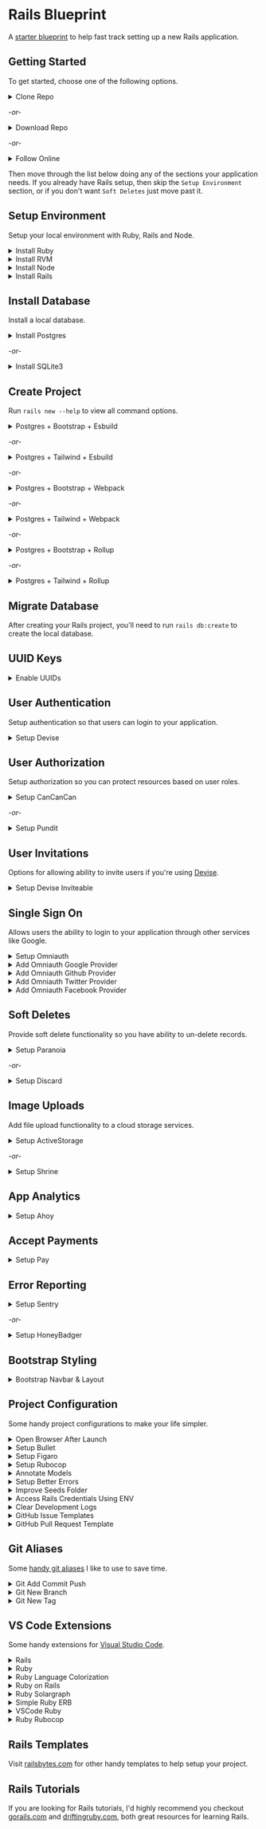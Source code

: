 # Rails Blueprint
A [starter blueprint](https://dev.to/dalezak/a-starter-blueprint-to-help-fast-track-a-new-rails-applications-4671) to help fast track setting up a new Rails application.

## Getting Started
To get started, choose one of the following options. 

<details>
  <summary>Clone Repo</summary>

  Replace `my_app` with the name of your application.
  ```clone
  git clone https://github.com/dalezak/rails-blueprint.git my_app
  ```
</details>

_-or-_

<details>
  <summary>Download Repo</summary>

  Download and extract [https://github.com/dalezak/rails-blueprint/archive/refs/heads/main.zip](https://github.com/dalezak/rails-blueprint/archive/refs/heads/main.zip) into folder with the name of your application.
</details>

_-or-_

<details>
  <summary>Follow Online</summary>

  Instead of cloning or downloading the repo, you can also just follow these [steps online](https://github.com/dalezak/rails-blueprint/blob/main/README.md).
</details>

Then move through the list below doing any of the sections your application needs. If you already have Rails setup, then skip the `Setup Environment` section, or if you don't want `Soft Deletes` just move past it.

## Setup Environment
Setup your local environment with Ruby, Rails and Node.
<details>
  <summary>Install Ruby</summary>

  Visit [Rails > Getting Started > Installing Ruby](https://guides.rubyonrails.org/getting_started.html#installing-ruby) for instructions on installing the Ruby language.

  ```console
  ruby -v 
  ```
</details>

<details>
  <summary>Install RVM</summary>

  Visit [RVM > Install](https://rvm.io/rvm/install) for instructions on setting up RVM so you can easily switch between different version of Ruby.

  ```console
  rvm --default use 3.0.0 
  ```
</details>

<details>
  <summary>Install Node</summary>

  Visit [Rails > Getting Started > Installing Node](https://guides.rubyonrails.org/getting_started.html#installing-node-js-and-yarn) for instructions on setting up Node and Yarn.

  ```console
  npm -v
  ```
  
  ```console
  yarn -v
  ```
</details>

<details>
  <summary>Install Rails</summary>

  Visit [Rails > Getting Started](https://guides.rubyonrails.org/getting_started.html#creating-a-new-rails-project-installing-rails-installing-rails) for instructions on installing Rails framework.

  ```console
  gem install rails -v 7.0.0
  ```
  
  ```console
  rails -v
  ```
</details>

## Install Database
Install a local database.
<details>
  <summary>Install Postgres</summary>

  Visit [Postgres > Download](https://www.postgresql.org/download/macosx/) for instructions on installing Postgres database.

  ```console
  psql --version
  ```
</details>

_-or-_

<details>
  <summary>Install SQLite3</summary>

  Visit [Rails > Getting_started > Installing SQLite](https://guides.rubyonrails.org/getting_started.html#installing-sqlite3) for instructions on installing SQlite database.
</details>

## Create Project
Run `rails new --help` to view all command options.

<details>
  <summary>Postgres + Bootstrap + Esbuild</summary>

  Creates a new Rails project with Postgres database, Bootstrap css and ESbuild javascript.
  ```console
  rails new . -s --git --database=postgresql --css=bootstrap --javascript=esbuild
  ```

  Add the following section to your `package.json`:
  ```javascript
  "scripts": { 
    "build:css": "sass ./app/assets/stylesheets/application.bootstrap.scss ./app/assets/builds/application.css --no-source-map --load-path=node_modules" 
  }
  ```
</details>

_-or-_

<details>
  <summary>Postgres + Tailwind + Esbuild</summary>

  Creates a new Rails project with Postgres database, Tailwind css and ESbuild javascript.
  ```console
  rails new . -s --git --database=postgresql --css=tailwind --javascript=esbuild
  ```

  Add the following section to your `package.json`:
  ```javascript
  "scripts": { 
    "build:css": "sass ./app/assets/stylesheets/application.bootstrap.scss ./app/assets/builds/application.css --no-source-map --load-path=node_modules" 
  }
  ```
</details>

_-or-_

<details>
  <summary>Postgres + Bootstrap + Webpack</summary>

  Creates a new Rails project with Postgres database, Bootstrap css and Webpack javascript.
  ```console
  rails new . -s --git --database=postgresql --css=bootstrap --javascript=webpack
  ```
</details>

_-or-_

<details>
  <summary>Postgres + Tailwind + Webpack</summary>

  Creates a new Rails project with Postgres database, Tailwind css and Webpack javascript.
  ```console
  rails new . -s --git --database=postgresql --css=tailwind --javascript=webpack
  ```
</details>

_-or-_

<details>
  <summary>Postgres + Bootstrap + Rollup</summary>

  Creates a new Rails project with Postgres database, Bootstrap css and Rollup javascript.
  ```console
  rails new . -s --git --database=postgresql --css=bootstrap --javascript=rollup
  ```
</details>

_-or-_

<details>
  <summary>Postgres + Tailwind + Rollup</summary>

  Creates a new Rails project with Postgres database, Tailwind css and Rollup javascript.
  ```console
  rails new . -s --git --database=postgresql --css=tailwind --javascript=rollup
  ```
</details>

## Migrate Database
After creating your Rails project, you'll need to run `rails db:create` to create the local database.

## UUID Keys

<details>
  <summary>Enable UUIDs</summary>

  Use UUIDs as the default primary key for your models.

  [This template](https://railsbytes.com/public/templates/V4Ys1d) enables pgcrypto for UUIDs.
  ```console
  rails app:template LOCATION='https://railsbytes.com/script/V4Ys1d'
  ```
</details>

## User Authentication
Setup authentication so that users can login to your application.

<details>
  <summary>Setup Devise</summary>

  [Devise](https://github.com/heartcombo/devise) is flexible authentication solution for Rails with Warden.

  [This template](https://railsbytes.com/templates/X8Bsjx) adds user authentication to your app using the Devise gem. 
  ```console
    rails app:template LOCATION="https://railsbytes.com/script/X8Bsjx"
  ```
  Installation Questions:
  - What do you want to call your Devise model? `User`
  - Do you want to any extra attributes to User? `y`
  - What attributes? `name` _# use space separated list of attributes_

  Post Installation Steps:
  1. In `config/environments/development.rb`, add `config.action_mailer.default_url_options = { host: 'localhost', port: 3000 }`
  2. Migrate Database:
  ```console
  rails db:migrate
  ```

  Learning More:
  - [Configuring Models](https://github.com/heartcombo/devise#configuring-models)
  - [Configuring Views](https://github.com/heartcombo/devise#configuring-views)
  - [Controller Filters](https://github.com/heartcombo/devise#controller-filters-and-helpers)
  - [Configuring Routes](https://github.com/heartcombo/devise#configuring-routes)
  - [GoRails Tutorial](https://gorails.com/episodes/user-authentication-with-devise)
</details>

## User Authorization
Setup authorization so you can protect resources based on user roles.

<details>
  <summary>Setup CanCanCan</summary>

  [CanCanCan](https://github.com/CanCanCommunity/cancancan) is authorization Gem for Ruby on Rails.

  [This template](https://railsbytes.com/templates/V33sj3) add CanCanCan gem and generates default abilities file. 
  ```console
  rails app:template LOCATION='https://railsbytes.com/script/V33sj3'
  ```

  For more a advanced use of CanCanCan, read [Lazy Load CanCanCan Abilities In Rails](https://dev.to/dalezak/lazy-load-cancancan-abilities-in-rails-1h10).

  Learning More:
  - [Defining Abilities](https://github.com/CanCanCommunity/cancancan#define-abilities)
  - [Checking Abilities](https://github.com/CanCanCommunity/cancancan#check-abilities)
  - [Controller Helpers](https://github.com/CanCanCommunity/cancancan#controller-helpers)
  - [Developer Guide](https://github.com/CanCanCommunity/cancancan/blob/develop/docs/README.md)
  - [GoRails Tutorial](https://gorails.com/episodes/authorization-with-cancancan)
</details>

_-or-_

<details>
  <summary>Setup Pundit</summary>

  [Pundit](https://github.com/varvet/pundit) provides a set of helpers which guide you in leveraging regular Ruby classes and object oriented design patterns to build a simple, robust and scalable authorization system.

  [This template](https://railsbytes.com/templates/X6ks6o) installs the Pundit gem, and runs the generator.
  ```console
  rails app:template LOCATION='https://railsbytes.com/script/X6ks6o'
  ```
</details>

## User Invitations
Options for allowing ability to invite users if you're using [Devise](https://github.com/heartcombo/devise).

<details>
  <summary>Setup Devise Inviteable</summary>

  [devise_invitable](https://github.com/scambra/devise_invitable) is an invitation strategy for Devise.

  [This template](https://railsbytes.com/templates/VZgsJ0) installs the gem, and runs the generator.
  ```console
  rails app:template LOCATION='https://railsbytes.com/script/VZgsJ0'
  ```
</details>

## Single Sign On
Allows users the ability to login to your application through other services like Google.

<details>
  <summary>Setup Omniauth</summary>

  [Omniauth](https://github.com/omniauth/omniauth) is a flexible authentication system utilizing Rack middleware. 

  [This template](https://railsbytes.com/templates/xkjsK3) adds Omniauth gem, adds OmniauthController, adds Identity model, runs migrations
  ```console
  rails app:template LOCATION='https://railsbytes.com/script/xkjsK3'
  ```

  Post Installation Steps:
  1. Add or update routes in  `config/routes.rb` to include `omniauth_callbacks`
  ```console
  devise_for :users, controllers: { omniauth_callbacks: "omniauth" }
  ```

  Learning More:
  - [Getting Started](https://github.com/omniauth/omniauth/wiki#getting-started)
  - [GoRails Tutorial](https://gorails.com/episodes/omniauth-twitter-sign-in)
</details>

<details>
  <summary>Add Omniauth Google Provider</summary>

  [omniauth-google-oauth2](https://github.com/zquestz/omniauth-google-oauth2) is oauth2 strategy for Google.

  [This template](https://railsbytes.com/templates/V4YsP6) adds the gem, omniauth provider, runs migration on users.
  ```console
  rails app:template LOCATION='https://railsbytes.com/script/V4YsP6'
  ```
</details>

<details>
  <summary>Add Omniauth Github Provider</summary>

  [omniauth-github](https://github.com/omniauth/omniauth-github) is oauth2 strategy for Github.

  [This template](https://railsbytes.com/templates/Vwysyy) adds the gem, omniauth provider, runs migration on users.
  ```console
  rails app:template LOCATION='https://railsbytes.com/script/Vwysyy'
  ```
</details>

<details>
  <summary>Add Omniauth Twitter Provider</summary>

  [omniauth-twitter](https://github.com/arunagw/omniauth-twitter) is oauth2 strategy for Twitter.

  [This template](https://railsbytes.com/templates/XE5sQy) adds the gem, omniauth provider, runs migration on users.
  ```console
  rails app:template LOCATION='https://railsbytes.com/script/XE5sQy'
  ```
</details>

<details>
  <summary>Add Omniauth Facebook Provider</summary>

  [omniauth-facebook](https://github.com/simi/omniauth-facebook) is oauth2 strategy for Facebook.

  [This template](https://railsbytes.com/templates/zyvsjm) adds the gem, omniauth provider, runs migration on users.
  ```console
  rails app:template LOCATION='https://railsbytes.com/script/zyvsjm'
  ```
</details>

## Soft Deletes
Provide soft delete functionality so you have ability to un-delete records.

<details>
  <summary>Setup Paranoia</summary>

  [Paranoia](https://github.com/rubysherpas/paranoia) provides soft deletes functionality to ActiveRecord.

  [This template](https://railsbytes.com/templates/Xg8s3J) installs the Paranoia gem for soft deletes.
  ```console
  rails app:template LOCATION='https://railsbytes.com/script/Xg8s3J'
  ```

  Learning More:
  - [Migrate Models](https://github.com/rubysherpas/paranoia#run-your-migrations-for-the-desired-models)
  - [Model Usage](https://github.com/rubysherpas/paranoia#usage)
  - [GoRails Tutorial](https://gorails.com/episodes/soft-delete-with-paranoia)
</details>

_-or-_

<details>
  <summary>Setup Discard</summary>

  [Discard](https://github.com/jhawthorn/discard), soft deletes for ActiveRecord done right.

  [This template](https://railsbytes.com/templates/z0gsEQ) installs the Discard gem for soft deletes.
  ```console
  rails app:template LOCATION='https://railsbytes.com/templates/z0gsEQ'
  ```

  Learning More:
  - [Migrate Models](https://github.com/jhawthorn/discard#usage)
  - [Discard Record](https://github.com/jhawthorn/discard#discard-a-record)
  - [Undiscard Record](https://github.com/jhawthorn/discard#undiscard-a-record)
  - [Default Scopes](https://github.com/jhawthorn/discard#default-scope)
</details>

## Image Uploads
Add file upload functionality to a cloud storage services.

<details>
  <summary>Setup ActiveStorage</summary>

  [ActiveStorage](https://edgeguides.rubyonrails.org/active_storage_overview.html) facilitates uploading files to a cloud storage service like Amazon S3, Google Cloud Storage, or Microsoft Azure.

  [This template](https://railsbytes.com/templates/zJosLx) adds ActiveStorage to your Rails app.
  ```console
  rails app:template LOCATION='https://railsbytes.com/script/zJosLx'
  ```
</details>

_-or-_

<details>
  <summary>Setup Shrine</summary>

  [Shrine](https://github.com/shrinerb/shrine) is a modular file upload toolkit that allows direct uploads to Amazon S3, resumable uploads, image processing and more.

  [This template](https://railsbytes.com/templates/xYasLK) installs Shrine gem, config initializer, plus adds some handy uploaders you can use.
  ```console
  rails app:template LOCATION='https://railsbytes.com/script/xYasLK'
  ```
</details>

## App Analytics

<details>
  <summary>Setup Ahoy</summary>

  [Ahoy](https://github.com/ankane/ahoy) is simple, powerful, first-party analytics for Rails.

  [This template](https://railsbytes.com/templates/V1bs4X) adds Ahoy gem, runs its initializer and then migrates the database.
  ```console
  rails app:template LOCATION='https://railsbytes.com/script/V1bs4X'
  ```
</details>

## Accept Payments

<details>
  <summary>Setup Pay</summary>

  [Pay](https://github.com/pay-rails/pay) add payments using Stripe or Braintree to your application.

  [This template](https://railsbytes.com/templates/zPdsZn) adds gem and runs generators.
  ```console
  rails app:template LOCATION='https://railsbytes.com/script/zPdsZn'
  ```
</details>

## Error Reporting

<details>
  <summary>Setup Sentry</summary>

  [Sentry](https://sentry.io) is error tracking to performance monitoring, developers can see what actually matters, solve quicker, and learn continuously about their applications - from the frontend to the backend.

  [This template](https://railsbytes.com/templates/zOvsol) adds gem, initializer and application controller code.
  ```console
  rails app:template LOCATION='https://railsbytes.com/script/zOvsol'
  ```
</details>

_-or-_

<details>
  <summary>Setup HoneyBadger</summary>

  [HoneyBadger](https://www.honeybadger.io/for/rails/) lets you track and debug exceptions in record time. 

  [This template](https://railsbytes.com/templates/zNPsmV) adds gem, sets api key runs initializer.
  ```console
  rails app:template LOCATION='https://railsbytes.com/script/zNPsmV'
  ```
</details>

## Bootstrap Styling

<details>
  <summary>Bootstrap Navbar & Layout</summary>

  Add a Bootstrap 5 navbar and page layout, plus bunch of partials and helpers.

  [This template](https://railsbytes.com/templates/zmnsEn) updates the layout with navbar.
  ```console
  rails app:template LOCATION='https://railsbytes.com/script/zmnsEn'
  ```
</details>

## Project Configuration
Some handy project configurations to make your life simpler.

<details>
  <summary>Open Browser After Launch</summary>

  This snippet will automatically open your Rails app in the browser after launch.

  [This template](https://railsbytes.com/templates/zl0s3A) adds snippet to `config.ru`.
  ```console
  rails app:template LOCATION="https://railsbytes.com/script/zl0s3A"
  ```
</details>

<details>
  <summary>Setup Bullet</summary>

  [Bullet](https://github.com/flyerhzm/bullet) helps kill N+1 queries and unused eager loading.

  [This template](https://railsbytes.com/templates/XLEsaW) adds gem and initializer.
  ```console
  rails app:template LOCATION="https://railsbytes.com/script/XLEsaW"
  ```
</details>

<details>
  <summary>Setup Figaro</summary>

  [Figaro](https://github.com/laserlemon/figaro) is simple Heroku-friendly configuration using ENV and a single YAML file.

  [This template](https://railsbytes.com/templates/VRZs9V) adds Figaro for simple configuration using ENV and a single YAML file.
  ```console
  rails app:template LOCATION="https://railsbytes.com/script/VRZs9V"
  ```
</details>

<details>
  <summary>Setup Rubocop</summary>

  [Rubocop](https://github.com/rubocop/rubocop-rails) is an extension focused on enforcing Rails best practices and coding conventions.

  [This template](https://railsbytes.com/templates/XE5sl5) adds rubocop to your Rails app.
  ```console
  rails app:template LOCATION="https://railsbytes.com/script/XE5sl5"
  ```
</details>

<details>
  <summary>Annotate Models</summary>

  [Annotate](https://github.com/ctran/annotate_models) provides classes with schema and routes info.

  [This template](https://railsbytes.com/templates/Vqqsqg) installs gem, and runs annotations.
  ```console
  rails app:template LOCATION='https://railsbytes.com/script/Vqqsqg'
  ```
</details>

<details>
  <summary>Setup Better Errors</summary>

  [Foreman](https://github.com/BetterErrors/better_errors) is better error page for Rack apps.

  [This template](https://railsbytes.com/templates/V33s0D) adds Better Errors and Binding of Caller gems.
  ```console
  rails app:template LOCATION="https://railsbytes.com/script/V33s0D"
  ```
</details>

<details>
  <summary>Improve Seeds Folder</summary>

  Organize your seeds files into environment folders and execute them in alphanumeric order.

  [This template](https://railsbytes.com/templates/xGqsmL) sets up environment specific seeds folders.
  ```console
  rails app:template LOCATION='https://railsbytes.com/script/xGqsmL'
  ```
</details>

<details>
  <summary>Access Rails Credentials Using ENV</summary>

  This [strategy](https://dev.to/dalezak/rails-environment-variables-using-credentials-mh7) adds a config initializer which lets you access your `Rails.application.credentials` using `ENV`.

  [This template](https://railsbytes.com/templates/Vp7s90) adds a config initializer.
  ```console
  rails app:template LOCATION='https://railsbytes.com/script/Vp7s90'
  ```
</details>

<details>
  <summary>Clear Development Logs</summary>

  Automatically clear development logs when they get over 2mb.

  [This template](https://railsbytes.com/templates/VZgs77) adds an initializer to clear development logs.
  ```console
  rails app:template LOCATION='https://railsbytes.com/script/VZgs77'
  ```
</details>

<details>
  <summary>GitHub Issue Templates</summary>

  Creates bug reports, feature requests and code maintenance issue templates in GitHub.

  [This template](https://railsbytes.com/public/templates/XvEs4K) adds some handy GitHub issue templates.
  ```console
  rails app:template LOCATION='https://railsbytes.com/script/XvEs4K'
  ```
</details>

<details>
  <summary>GitHub Pull Request Template</summary>

  Creates a pull request template for GitHub.

  [This template](https://railsbytes.com/public/templates/VdrsPl) add a GitHub pull request template.
  ```console
  rails app:template LOCATION='https://railsbytes.com/script/VdrsPl'
  ```
</details>

## Git Aliases
Some [handy git aliases](https://dev.to/dalezak/git-aliases-are-like-superpowers-3bp4) I like to use to save time.

<details>
  <summary>Git Add Commit Push</summary>

  This alias does a git add, commit and push all on one line. 

  ```console
  git config --global alias.add-commit-push '!git add -A && git commit -m "$1" && git push && git status'
  ```

  You can use the `add-commit-push` alias like this.
  ```console
  git add-commit-push "Add, commit, push in one line!"
  ```
</details>

<details>
  <summary>Git New Branch</summary>

  This alias adds, commits and pushes current changes to a new branch.

  ```console
  git config --global alias.new-branch '!git checkout -b "$1" && git add -A && git commit -m "$2" && git push -u origin "$1" && git status'
  ```

  You can use the `new-branch` alias like this.
  ```console
  git new-branch "123-my-branch" "Checkout, add, commit, push!"
  ```
</details>

<details>
  <summary>Git New Tag</summary>

  This alias creates a new tag and pushes it using the timestamp for naming.

  ```console
  git config --global alias.new-tag '!git tag -a -m `date +'%Y-%m-%d_%H-%M'` `date +'%Y-%m-%d_%H-%M'` && git push origin `date +'%Y-%m-%d_%H-%M'` && git status'
  ```

  You can use the `new-tag` alias like this.
  ```console
  git new-tag
  ```
</details>

## VS Code Extensions
Some handy extensions for [Visual Studio Code](https://code.visualstudio.com).

<details>
  <summary>Rails</summary>

  Ruby on Rails support for Visual Studio Code

  [https://marketplace.visualstudio.com/items?itemName=bung87.rails](https://marketplace.visualstudio.com/items?itemName=bung87.rails)
</details>

<details>
  <summary>Ruby</summary>

  This extension provides enhanced Ruby language and debugging support for Visual Studio Code

  [https://marketplace.visualstudio.com/items?itemName=rebornix.Ruby](https://marketplace.visualstudio.com/items?itemName=rebornix.Ruby)
</details>

<details>
  <summary>Ruby Language Colorization</summary>

  Ruby Language Colorization for Visual Studio Code

  [https://marketplace.visualstudio.com/items?itemName=groksrc.ruby](https://marketplace.visualstudio.com/items?itemName=groksrc.ruby)
</details>

<details>
  <summary>Ruby on Rails</summary>

  This extension for Visual Studio Code adds snippets for Ruby on rails.

  [https://marketplace.visualstudio.com/items?itemName=hridoy.rails-snippets](https://marketplace.visualstudio.com/items?itemName=hridoy.rails-snippets)
</details>

<details>
  <summary>Ruby Solargraph</summary>

  Solargraph is a language server that provides intellisense, code completion, and inline documentation for Ruby.

  [https://marketplace.visualstudio.com/items?itemName=castwide.solargraph](https://marketplace.visualstudio.com/items?itemName=castwide.solargraph)
</details>

<details>
  <summary>Simple Ruby ERB</summary>

  This extensions tries to provide simple Ruby and ERB support to Visual Studio Code without messing with linting or debugging.

  [https://marketplace.visualstudio.com/items?itemName=vortizhe.simple-ruby-erb](https://marketplace.visualstudio.com/items?itemName=vortizhe.simple-ruby-erb)
</details>

<details>
  <summary>VSCode Ruby</summary>

  This extension provides improved syntax highlighting, language configuration, and snippets to Ruby and ERB files within Visual Studio Code.

  [https://marketplace.visualstudio.com/items?itemName=wingrunr21.vscode-ruby](https://marketplace.visualstudio.com/items?itemName=wingrunr21.vscode-ruby)
</details>

<details>
  <summary>Ruby Rubocop</summary>

  This extension provides interfaces to rubocop for vscode.

  [https://marketplace.visualstudio.com/items?itemName=misogi.ruby-rubocop](https://marketplace.visualstudio.com/items?itemName=misogi.ruby-rubocop)
</details>

## Rails Templates
Visit [railsbytes.com](https://railsbytes.com/public/templates) for other handy templates to help setup your project.

## Rails Tutorials

If you are looking for Rails tutorials, I'd highly recommend you checkout [gorails.com](https://gorails.com) and [driftingruby.com](https://www.driftingruby.com), both great resources for learning Rails.
